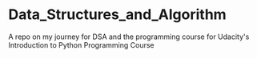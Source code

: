 # Data_Structures_and_Algorithm
A repo on my journey for DSA and the programming course for Udacity's Introduction to Python Programming Course

